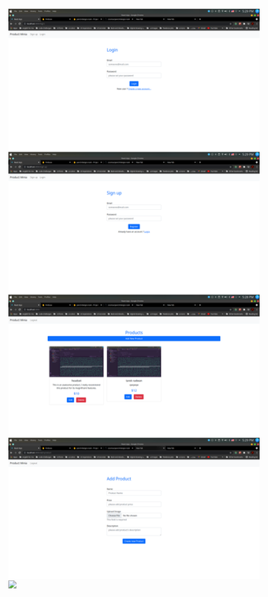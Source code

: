 ![](images/login.png)
![](images/register.png)
![](images/home.png)
![](images/add-product.png)
![](images/edit-register.png)